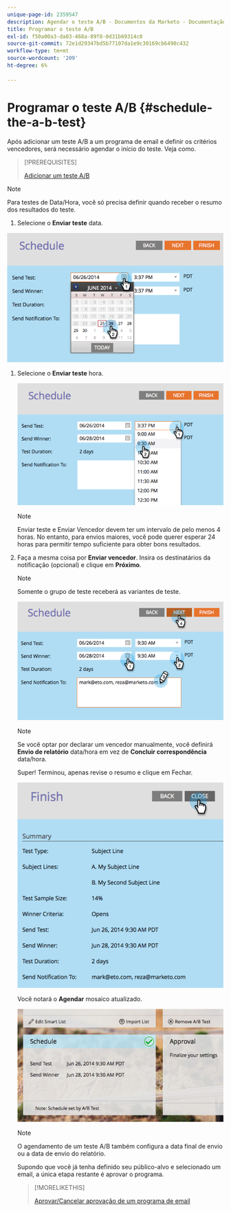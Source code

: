 ```yaml
---
unique-page-id: 2359547
description: Agendar o teste A/B - Documentos da Marketo - Documentação do produto
title: Programar o teste A/B
exl-id: f50a00a3-da03-468a-89f8-0d31b69314c0
source-git-commit: 72e1d29347bd5b77107da1e9c30169cb6490c432
workflow-type: tm+mt
source-wordcount: '209'
ht-degree: 6%

---
```


# Programar o teste A/B {#schedule-the-a-b-test}

Após adicionar um teste A/B a um programa de email e definir os critérios vencedores, será necessário agendar o início do teste. Veja como.

>[!PREREQUISITES]
>
>[Adicionar um teste A/B](/help/marketo/product-docs/email-marketing/email-programs/email-program-actions/email-test-a-b-test/add-an-a-b-test.md)

>[!NOTE]
>
>Para testes de Data/Hora, você só precisa definir quando receber o resumo dos resultados do teste.

1. Selecione o **Enviar teste** data.

![](assets/image2014-9-12-15-3a59-3a54.png)

1. Selecione o **Enviar teste** hora.

   ![](assets/image2014-9-12-16-3a0-3a2.png)

   >[!NOTE]
   >
   >Enviar teste e Enviar Vencedor devem ter um intervalo de pelo menos 4 horas. No entanto, para envios maiores, você pode querer esperar 24 horas para permitir tempo suficiente para obter bons resultados.

1. Faça a mesma coisa por **Enviar vencedor**. Insira os destinatários da notificação (opcional) e clique em **Próximo**.

   >[!NOTE]
   >
   >Somente o grupo de teste receberá as variantes de teste.

   ![](assets/image2014-9-12-16-3a0-3a12.png)

   >[!NOTE]
   >
   >Se você optar por declarar um vencedor manualmente, você definirá **Envio de relatório** data/hora em vez de **Concluir correspondência** data/hora.

   Super! Terminou, apenas revise o resumo e clique em Fechar.

   ![](assets/image2014-9-12-16-3a1-3a23.png)

   Você notará o **Agendar** mosaico atualizado.

   ![](assets/image2014-9-12-16-3a1-3a33.png)

   >[!NOTE]
   >
   >O agendamento de um teste A/B também configura a data final de envio ou a data de envio do relatório.

   Supondo que você já tenha definido seu público-alvo e selecionado um email, a única etapa restante é aprovar o programa.

   >[!MORELIKETHIS]
   >
   >[Aprovar/Cancelar aprovação de um programa de email](/help/marketo/product-docs/email-marketing/email-programs/email-program-actions/approve-unapprove-an-email-program.md)
